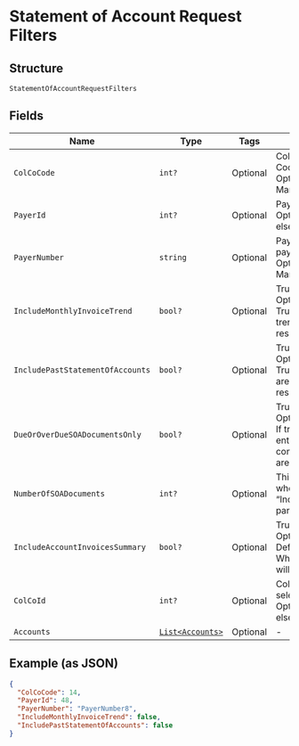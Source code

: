 
# Statement of Account Request Filters

## Structure

`StatementOfAccountRequestFilters`

## Fields

| Name | Type | Tags | Description |
|  --- | --- | --- | --- |
| `ColCoCode` | `int?` | Optional | Collecting Company Code (Shell Code) of the selected payer.<br>Optional If ColCo Id is passed else Mandatory. |
| `PayerId` | `int?` | Optional | Payer Id of the selected payer.<br>Optional if PayerNumber is passed else Mandatory. |
| `PayerNumber` | `string` | Optional | Payer Number of the selected payer.<br>Optional if PayerId is passed else Mandatory. |
| `IncludeMonthlyInvoiceTrend` | `bool?` | Optional | True/False.<br>Optional. Default is False.<br>True if the past 13 monthly invoice trend to be included as part of the response. Else false. |
| `IncludePastStatementOfAccounts` | `bool?` | Optional | True/False.<br>Optional. Default is False.<br>True if the past X SOA documents are to be included as part of the response. Else false. |
| `DueOrOverDueSOADocumentsOnly` | `bool?` | Optional | True/False<br>Optional Default is False.<br>If true PastStatementOfAccounts entity on this API output should contain the SOA documents that are due or overdue only. |
| `NumberOfSOADocuments` | `int?` | Optional | This parameter is only applicable when “IncludePastStatementOfAccounts” parameter is set to True. |
| `IncludeAccountInvoicesSummary` | `bool?` | Optional | True/False<br>Optional.<br>Default value is false.<br>When true InvoicesSummaries list will be returned in the API output. |
| `ColCoId` | `int?` | Optional | Collecting Company Id of the selected payer.<br>Optional If ColCo Code is passed else Mandatory. |
| `Accounts` | [`List<Accounts>`](../../doc/models/accounts.md) | Optional | - |

## Example (as JSON)

```json
{
  "ColCoCode": 14,
  "PayerId": 48,
  "PayerNumber": "PayerNumber8",
  "IncludeMonthlyInvoiceTrend": false,
  "IncludePastStatementOfAccounts": false
}
```

